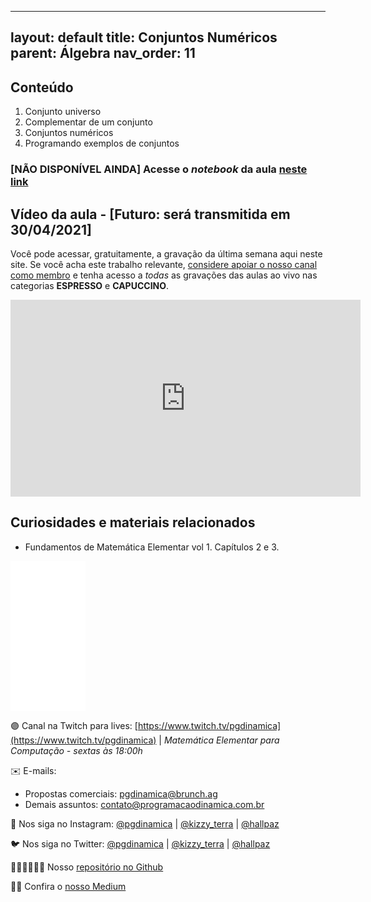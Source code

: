 
---
layout: default
title: Conjuntos Numéricos
parent: Álgebra
nav_order: 11
---


## Conteúdo 

1. Conjunto universo
2. Complementar de um conjunto
3. Conjuntos numéricos
4. Programando exemplos de conjuntos


### [NÃO DISPONÍVEL AINDA] Acesse o *notebook* da aula <a href="/notebooks/mec011_conjuntosnumericos.html" target="_black">neste link</a>

## Vídeo da aula - [Futuro: será transmitida em 30/04/2021]

Você pode acessar, gratuitamente, a gravação da última semana aqui neste site. Se você acha este trabalho relevante, [considere apoiar o nosso canal como membro](https://youtube.com/join) e tenha acesso a *todas* as gravações das aulas ao vivo nas categorias **ESPRESSO** e **CAPUCCINO**. 


<iframe width="560" height="315" src="https://www.youtube.com/embed/j5gNh4T4W0E" frameborder="0" allow="accelerometer; autoplay; clipboard-write; encrypted-media; gyroscope; picture-in-picture" allowfullscreen></iframe>

## Curiosidades e materiais relacionados

* Fundamentos de Matemática Elementar vol 1. Capítulos 2 e 3.

<iframe style="width:120px;height:240px;" marginwidth="0" marginheight="0" scrolling="no" frameborder="0" src="//ws-na.amazon-adsystem.com/widgets/q?ServiceVersion=20070822&OneJS=1&Operation=GetAdHtml&MarketPlace=BR&source=ac&ref=qf_sp_asin_til&ad_type=product_link&tracking_id=hallpaz-20&marketplace=amazon&amp;region=BR&placement=8535704558&asins=8535704558&linkId=ccb520df2f68545a10bcd1f878b28fed&show_border=false&link_opens_in_new_window=false&price_color=333333&title_color=0066c0&bg_color=ffffff">
    </iframe>


🟣 Canal na Twitch para lives: [https://www.twitch.tv/pgdinamica](https://www.twitch.tv/pgdinamica) | *Matemática Elementar para Computação - sextas às 18:00h*


✉️ E-mails:
* Propostas comerciais: [pgdinamica@brunch.ag](mailto:pgdinamica@brunch.ag)
* Demais assuntos: [contato@programacaodinamica.com.br](mailto:contato@programacaodinamica.com.br)

📸 Nos siga no Instagram: [@pgdinamica](https://instagram.com/pgdinamica) | [@kizzy_terra](https://instagram.com/kizzy_terra) | [@hallpaz](https://instagram.com/hallpaz)

🐦 Nos siga no Twitter: [@pgdinamica](https://twitter.com/pgdinamica) | [@kizzy_terra](https://twitter.com/kizzy_terra) | [@hallpaz](https://twitter.com/hallpaz)

👩🏾‍💻👨🏾‍💻 Nosso [repositório no Github](https://github.com/programacaodinamica)

✍🏾 Confira o [nosso Medium](https://medium.com/programacaodinamica)


